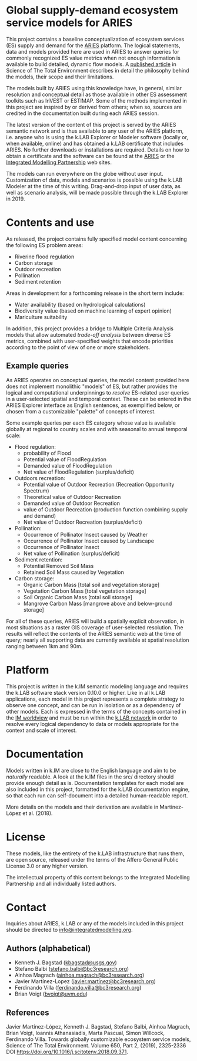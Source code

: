 # Global supply-demand ecosystem service models for ARIES

This project contains a baseline conceptualization of ecosystem services (ES) supply 
and demand for the [ARIES](http://aries.integratedmodelling.org) platform. The logical 
statements, data and models provided here are used in ARIES to answer queries for 
commonly recognized ES value metrics when not enough information is available to 
build detailed, dynamic flow models. A [published article](https://www.sciencedirect.com/science/article/pii/S0048969718338737#bb0130) in Science of The Total Environment describes in detail the philosophy behind the models, their scope and their limitations.

The models built by ARIES using this knowledge have, in general, similar resolution 
and conceptual detail as those available in other ES assessment toolkits such as 
InVEST or ESTIMAP. Some of the methods implemented in this project are inspired by 
or derived from others; when so, sources are credited in the documentation built 
during each ARIES session.

The latest version of the content of this project is served by the ARIES semantic 
network and is thus available to any user of the ARIES platform, i.e. anyone who 
is using the k.LAB Explorer or Modeler software (locally or, when available, online) 
and has obtained a k.LAB certificate that includes ARIES. No further downloads or installations 
are required. Details on how to obtain a certificate and the software can be found at the 
[ARIES](http://aries.integratedmodelling.org) or the 
[Integrated Modelling Partnership](http://www.integratedmodelling.org) web 
sites.

The models can run everywhere on the globe without user input. Customization of data, 
models and scenarios is possible using the k.LAB Modeler at the time of this writing. 
Drag-and-drop input of user data, as well as scenario analysis, will be made possible 
through the k.LAB Explorer in 2019.

# Contents and use

As released, the project contains fully specified model content concerning the following 
ES problem areas:

* Riverine flood regulation
* Carbon storage
* Outdoor recreation
* Pollination
* Sediment retention

Areas in development for a forthcoming release in the short term include:

* Water availability (based on hydrological calculations)
* Biodiversity value (based on machine learning of expert opinion)
* Mariculture suitability

In addition, this project provides a bridge to Multiple Criteria Analysis models 
that allow automated *trade-off analysis* between diverse ES metrics, combined with 
user-specified weights that encode priorities according to the point of view of one 
or more stakeholders.

## Example queries

As ARIES operates on conceptual queries, the model content provided here does not 
implement monolithic "models" of ES, but rather provides the logical and computational 
underpinnings to _resolve_ ES-related user queries in a user-selected spatial and 
temporal context. These can be entered in the ARIES Explorer interface as English 
sentences, as exemplified below, or chosen from a customizable "palette" of concepts 
of interest.

Some example queries per each ES category whose value is available globally at regional 
to country scales and with seasonal to annual temporal scale:

* Flood regulation:
    * probability of Flood
    * Potential value of FloodRegulation
    * Demanded value of FloodRegulation
    * Net value of FloodRegulation (surplus/deficit)
* Outdoors recreation:
    * Potential value of Outdoor Recreation (Recreation Opportunity Spectrum)
    * Theoretical value of Outdoor Recreation
    * Demanded value of Outdoor Recreation
    * value of Outdoor Recreation (production function combining supply and demand)
    * Net value of Outdoor Recreation (surplus/deficit)
* Pollination:
    * Occurrence of Pollinator Insect caused by Weather
    * Occurrence of Pollinator Insect caused by Landscape
    * Occurrence of Pollinator Insect
    * Net value of Pollination (surplus/deficit)
* Sediment retention:
    * Potential Removed Soil Mass
    * Retained Soil Mass caused by Vegetation
* Carbon storage:
    * Organic Carbon Mass      [total soil and vegetation storage]
    * Vegetation Carbon Mass   [total vegetation storage]
    * Soil Organic Carbon Mass [total soil storage]
    * Mangrove Carbon Mass     [mangrove above and below-ground storage]
      
For all of these queries, ARIES will build a spatially explicit observation, in most 
situations as a raster GIS coverage of user-selected resolution. The results will 
reflect the contents of the ARIES semantic web at the time of query; nearly all supporting 
data are currently available at spatial resolution ranging between 1km and 90m.

# Platform

This project is written in the k.IM semantic modeling language and requires the k.LAB 
software stack version 0.10.0 or higher. Like in all k.LAB applications, each model 
in this project represents a complete strategy to observe one concept, and can be run in isolation or as a dependency of other models. Each is 
expressed in the terms of the concepts contained in the [IM worldview](http://www.integratedmodelling.org/?page_id=540) and must be run within the [k.LAB network](http://www.integratedmodelling.org/?page_id=471) 
in order to resolve every logical dependency to data or models appropriate for the 
context and scale of interest.

# Documentation

Models written in k.IM are close to the English language and aim to be _naturally_ 
readable. A look at the k.IM files in the src/ directory should provide enough detail 
as is. Documentation templates for each model are also included in this project, 
formatted for the k.LAB documentation engine, so that each run can self-document 
into a detailed human-readable report. 

More details on the models and their derivation are available in Martinez-López et al. (2018).

# License

These models, like the entirety of the k.LAB infrastructure that runs them, are open 
source, released under the terms of the Affero General Public License 3.0 or any 
higher version.

The intellectual property of this content belongs to the Integrated Modelling Partnership 
and all individually listed authors.

# Contact

Inquiries about ARIES, k.LAB or any of the models included in this project should 
be directed to info@integratedmodelling.org.

## Authors (alphabetical)

* Kenneth J. Bagstad (kbagstad@usgs.gov)
* Stefano Balbi (stefano.balbi@bc3research.org)
* Ainhoa Magrach (ainhoa.magrach@bc3research.org)
* Javier Martínez-Lopez (javier.martinez@bc3research.org)
* Ferdinando Villa (ferdinando.villa@bc3research.org)
* Brian Voigt (bvoigt@uvm.edu)

## References

Javier Martínez-López, Kenneth J. Bagstad, Stefano Balbi, Ainhoa Magrach, Brian Voigt, Ioannis Athanasiadis, Marta Pascual, Simon Willcock, Ferdinando Villa. Towards globally customizable ecosystem service models,
Science of The Total Environment. Volume 650, Part 2,
(2019), 2325-2336 DOI https://doi.org/10.1016/j.scitotenv.2018.09.371.
